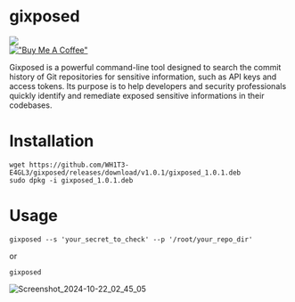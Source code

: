 # gixposed
[![](https://visitcount.itsvg.in/api?id=WH1T3-E4GL3&label=Repository%20Views%20Count&color=0&icon=5&pretty=false)](https://visitcount.itsvg.in)                                                  
[!["Buy Me A Coffee"](https://www.buymeacoffee.com/assets/img/custom_images/orange_img.png)](https://buymeacoffee.com/whxitte)


Gixposed is a powerful command-line tool designed to search the commit history of Git repositories for sensitive information, such as API keys and access tokens. Its purpose is to help developers and security professionals quickly identify and remediate exposed sensitive informations in their codebases.

# Installation

    wget https://github.com/WH1T3-E4GL3/gixposed/releases/download/v1.0.1/gixposed_1.0.1.deb
    sudo dpkg -i gixposed_1.0.1.deb

# Usage
    gixposed --s 'your_secret_to_check' --p '/root/your_repo_dir'
or

    gixposed

![Screenshot_2024-10-22_02_45_05](https://github.com/user-attachments/assets/724bfde9-5c4b-4cb6-a57e-640a1f5a68ec)

